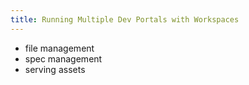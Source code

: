 ```yaml
---
title: Running Multiple Dev Portals with Workspaces
---
```


- file management
- spec management
- serving assets
